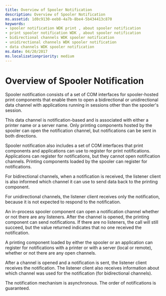```yaml
---
title: Overview of Spooler Notification
description: Overview of Spooler Notification
ms.assetid: 1d0c9130-eeb8-4a7b-8be4-5b434413c870
keywords:
- spooler notification WDK print , about spooler notification
- print spooler notification WDK , about spooler notification
- bidirectional channels WDK spooler notification
- unidirectional channels WDK spooler notification
- data channels WDK spooler notification
ms.date: 04/20/2017
ms.localizationpriority: medium
---
```


# Overview of Spooler Notification





Spooler notification consists of a set of COM interfaces for spooler-hosted print components that enable them to open a bidirectional or unidirectional data channel with applications running in sessions other than the spooler's session.

This data channel is notification-based and is associated with either a printer name or a server name. Only printing components hosted by the spooler can open the notification channel, but notifications can be sent in both directions.

Spooler notification also includes a set of COM interfaces that print components and applications can use to register for print notifications. Applications can register for notifications, but they cannot open notification channels. Printing components loaded by the spooler can register for notifications.

For bidirectional channels, when a notification is received, the listener client is also informed which channel it can use to send data back to the printing component.

For unidirectional channels, the listener client receives only the notification, because it is not expected to respond to the notification.

An in-process spooler component can open a notification channel whether or not there are any listeners. After the channel is opened, the printing component can send notifications. If there are no listeners, the call will still succeed, but the value returned indicates that no one received the notification.

A printing component loaded by either the spooler or an application can register for notifications with a printer or with a server (local or remote), whether or not there are any open channels.

After a channel is opened and a notification is sent, the listener client receives the notification. The listener client also receives information about which channel was used for the notification (for bidirectional channels).

The notification mechanism is asynchronous. The order of notifications is guaranteed.

 

 




